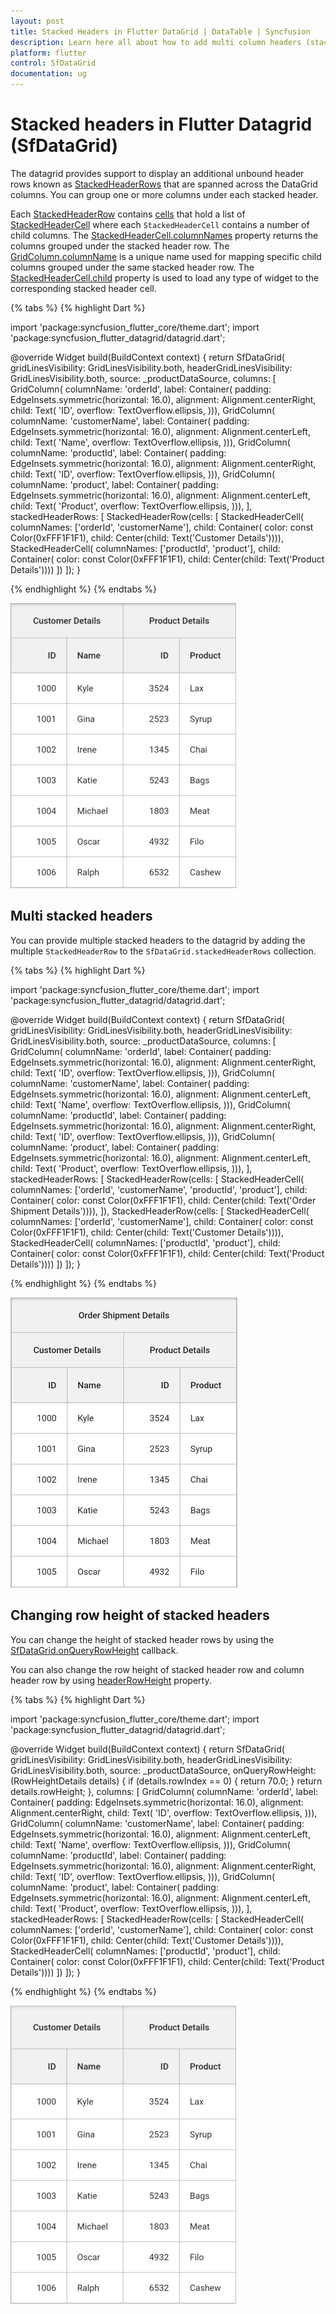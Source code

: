 ```yaml
---
layout: post
title: Stacked Headers in Flutter DataGrid | DataTable | Syncfusion
description: Learn here all about how to add multi column headers (stacked headers) in Syncfusion Flutter DataGrid (SfDataGrid) widget and more.
platform: flutter
control: SfDataGrid
documentation: ug
---
```


# Stacked headers in Flutter Datagrid (SfDataGrid)

The datagrid provides support to display an additional unbound header rows known as [StackedHeaderRows](https://pub.dev/documentation/syncfusion_flutter_datagrid/latest/datagrid/SfDataGrid/stackedHeaderRows.html) that are spanned across the DataGrid columns. You can group one or more columns under each stacked header.

Each [StackedHeaderRow](https://pub.dev/documentation/syncfusion_flutter_datagrid/latest/datagrid/StackedHeaderRow-class.html) contains [cells](https://pub.dev/documentation/syncfusion_flutter_datagrid/latest/datagrid/StackedHeaderRow/cells.html) that hold a list of [StackedHeaderCell](https://pub.dev/documentation/syncfusion_flutter_datagrid/latest/datagrid/StackedHeaderCell-class.html) where each `StackedHeaderCell` contains a number of child columns. The [StackedHeaderCell.columnNames](https://pub.dev/documentation/syncfusion_flutter_datagrid/latest/datagrid/StackedHeaderCell/columnNames.html) property returns the columns grouped under the stacked header row. The [GridColumn.columnName]() is a unique name used for mapping specific child columns grouped under the same stacked header row. The [StackedHeaderCell.child](https://pub.dev/documentation/syncfusion_flutter_datagrid/latest/datagrid/StackedHeaderCell/child.html) property is used to load any type of widget to the corresponding stacked header cell.

{% tabs %}
{% highlight Dart %} 

import 'package:syncfusion_flutter_core/theme.dart';
import 'package:syncfusion_flutter_datagrid/datagrid.dart';

@override
Widget build(BuildContext context) {
  return SfDataGrid(
      gridLinesVisibility: GridLinesVisibility.both,
      headerGridLinesVisibility: GridLinesVisibility.both,
      source: _productDataSource,
      columns: <GridColumn>[
        GridColumn(
            columnName: 'orderId',
            label: Container(
                padding: EdgeInsets.symmetric(horizontal: 16.0),
                alignment: Alignment.centerRight,
                child: Text(
                  'ID',
                  overflow: TextOverflow.ellipsis,
                ))),
        GridColumn(
            columnName: 'customerName',
            label: Container(
                padding: EdgeInsets.symmetric(horizontal: 16.0),
                alignment: Alignment.centerLeft,
                child: Text(
                  'Name',
                  overflow: TextOverflow.ellipsis,
                ))),
        GridColumn(
            columnName: 'productId',
            label: Container(
                padding: EdgeInsets.symmetric(horizontal: 16.0),
                alignment: Alignment.centerRight,
                child: Text(
                  'ID',
                  overflow: TextOverflow.ellipsis,
                ))),
        GridColumn(
            columnName: 'product',
            label: Container(
                padding: EdgeInsets.symmetric(horizontal: 16.0),
                alignment: Alignment.centerLeft,
                child: Text(
                  'Product',
                  overflow: TextOverflow.ellipsis,
                ))),
      ],
      stackedHeaderRows: <StackedHeaderRow>[
        StackedHeaderRow(cells: [
          StackedHeaderCell(
              columnNames: ['orderId', 'customerName'],
              child: Container(
                  color: const Color(0xFFF1F1F1),
                  child: Center(child: Text('Customer Details')))),
          StackedHeaderCell(
              columnNames: ['productId', 'product'],
              child: Container(
                  color: const Color(0xFFF1F1F1),
                  child: Center(child: Text('Product Details'))))
        ])
      ]);
}

{% endhighlight %}
{% endtabs %}

![flutter datagrid shows stacked headers](images/stacked-headers/flutter-stacked-headers.png)

## Multi stacked headers

You can provide multiple stacked headers to the datagrid by adding the multiple `StackedHeaderRow` to the `SfDataGrid.stackedHeaderRows` collection.

{% tabs %}
{% highlight Dart %} 

import 'package:syncfusion_flutter_core/theme.dart';
import 'package:syncfusion_flutter_datagrid/datagrid.dart';

@override
Widget build(BuildContext context) {
  return SfDataGrid(
      gridLinesVisibility: GridLinesVisibility.both,
      headerGridLinesVisibility: GridLinesVisibility.both,
      source: _productDataSource,
      columns: <GridColumn>[
        GridColumn(
            columnName: 'orderId',
            label: Container(
                padding: EdgeInsets.symmetric(horizontal: 16.0),
                alignment: Alignment.centerRight,
                child: Text(
                  'ID',
                  overflow: TextOverflow.ellipsis,
                ))),
        GridColumn(
            columnName: 'customerName',
            label: Container(
                padding: EdgeInsets.symmetric(horizontal: 16.0),
                alignment: Alignment.centerLeft,
                child: Text(
                  'Name',
                  overflow: TextOverflow.ellipsis,
                ))),
        GridColumn(
            columnName: 'productId',
            label: Container(
                padding: EdgeInsets.symmetric(horizontal: 16.0),
                alignment: Alignment.centerRight,
                child: Text(
                  'ID',
                  overflow: TextOverflow.ellipsis,
                ))),
        GridColumn(
            columnName: 'product',
            label: Container(
                padding: EdgeInsets.symmetric(horizontal: 16.0),
                alignment: Alignment.centerLeft,
                child: Text(
                  'Product',
                  overflow: TextOverflow.ellipsis,
                ))),
      ],
      stackedHeaderRows: <StackedHeaderRow>[
        StackedHeaderRow(cells: [
          StackedHeaderCell(
              columnNames: ['orderId', 'customerName', 'productId', 'product'],
              child: Container(
                  color: const Color(0xFFF1F1F1),
                  child: Center(child: Text('Order Shipment Details')))),
        ]),
        StackedHeaderRow(cells: [
          StackedHeaderCell(
              columnNames: ['orderId', 'customerName'],
              child: Container(
                  color: const Color(0xFFF1F1F1),
                  child: Center(child: Text('Customer Details')))),
          StackedHeaderCell(
              columnNames: ['productId', 'product'],
              child: Container(
                  color: const Color(0xFFF1F1F1),
                  child: Center(child: Text('Product Details'))))
        ])
      ]);
}

{% endhighlight %}
{% endtabs %}

![flutter datagrid shows multi stacked headers](images/stacked-headers/flutter-multi-stacked-headers.png)

## Changing row height of stacked headers

You can change the height of stacked header rows by using the [SfDataGrid.onQueryRowHeight](https://pub.dev/documentation/syncfusion_flutter_datagrid/latest/datagrid/SfDataGrid/onQueryRowHeight.html) callback.

You can also change the row height of stacked header row and column header row by using [headerRowHeight](https://pub.dev/documentation/syncfusion_flutter_datagrid/latest/datagrid/SfDataGrid/headerRowHeight.html) property.

{% tabs %}
{% highlight Dart %} 

import 'package:syncfusion_flutter_core/theme.dart';
import 'package:syncfusion_flutter_datagrid/datagrid.dart';

@override
Widget build(BuildContext context) {
  return SfDataGrid(
      gridLinesVisibility: GridLinesVisibility.both,
      headerGridLinesVisibility: GridLinesVisibility.both,
      source: _productDataSource,
      onQueryRowHeight: (RowHeightDetails details) {
        if (details.rowIndex == 0) {
          return 70.0;
        }
        return details.rowHeight;
      },
      columns: <GridColumn>[
        GridColumn(
            columnName: 'orderId',
            label: Container(
                padding: EdgeInsets.symmetric(horizontal: 16.0),
                alignment: Alignment.centerRight,
                child: Text(
                  'ID',
                  overflow: TextOverflow.ellipsis,
                ))),
        GridColumn(
            columnName: 'customerName',
            label: Container(
                padding: EdgeInsets.symmetric(horizontal: 16.0),
                alignment: Alignment.centerLeft,
                child: Text(
                  'Name',
                  overflow: TextOverflow.ellipsis,
                ))),
        GridColumn(
            columnName: 'productId',
            label: Container(
                padding: EdgeInsets.symmetric(horizontal: 16.0),
                alignment: Alignment.centerRight,
                child: Text(
                  'ID',
                  overflow: TextOverflow.ellipsis,
                ))),
        GridColumn(
            columnName: 'product',
            label: Container(
                padding: EdgeInsets.symmetric(horizontal: 16.0),
                alignment: Alignment.centerLeft,
                child: Text(
                  'Product',
                  overflow: TextOverflow.ellipsis,
                ))),
      ],
      stackedHeaderRows: <StackedHeaderRow>[
        StackedHeaderRow(cells: [
          StackedHeaderCell(
              columnNames: ['orderId', 'customerName'],
              child: Container(
                  color: const Color(0xFFF1F1F1),
                  child: Center(child: Text('Customer Details')))),
          StackedHeaderCell(
              columnNames: ['productId', 'product'],
              child: Container(
                  color: const Color(0xFFF1F1F1),
                  child: Center(child: Text('Product Details'))))
        ])
      ]);
}

{% endhighlight %}
{% endtabs %}

![flutter datagrid shows customization of stacked header row heights](images/stacked-headers/flutter-stacked-header-row-height.png)
